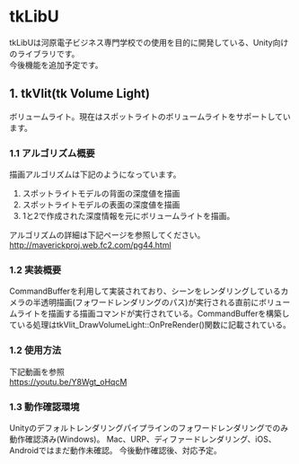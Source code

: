 # tkLibU
tkLibUは河原電子ビジネス専門学校での使用を目的に開発している、Unity向けのライブラリです。</br>
今後機能を追加予定です。

## 1. tkVlit(tk Volume Light)
ボリュームライト。現在はスポットライトのボリュームライトをサポートしています。
### 1.1 アルゴリズム概要

描画アルゴリズムは下記のようになっています。
1. スポットライトモデルの背面の深度値を描画
2. スポットライトモデルの表面の深度値を描画
3. 1と2で作成された深度情報を元にボリュームライトを描画。

アルゴリズムの詳細は下記ページを参照してください。</br>
http://maverickproj.web.fc2.com/pg44.html

### 1.2 実装概要
CommandBufferを利用して実装されており、シーンをレンダリングしているカメラの半透明描画(フォワードレンダリングのパス)が実行される直前にボリュームライトを描画する描画コマンドが実行されている。CommandBufferを構築している処理はtkVlit_DrawVolumeLight::OnPreRender()関数に記載されている。

### 1.2 使用方法
下記動画を参照</br>
https://youtu.be/Y8Wgt_oHqcM

### 1.3 動作確認環境
Unityのデフォルトレンダリングパイプラインのフォワードレンダリングでのみ動作確認済み(Windows)。
Mac、URP、ディファードレンダリング、iOS、Androidではまだ動作未確認。
今後動作確認後、対応予定。
